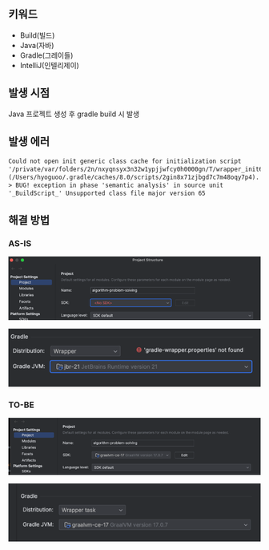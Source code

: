 ## 키워드

- Build(빌드)
- Java(자바)
- Gradle(그레이들)
- IntelliJ(인텔리제이)

## 발생 시점

Java 프로젝트 생성 후 gradle build 시 발생

## 발생 에러

```shell
Could not open init generic class cache for initialization script '/private/var/folders/2n/nxyqnsyx3n32w1ypjjwfcy0h0000gn/T/wrapper_init6.gradle' (/Users/hyoguoo/.gradle/caches/8.0/scripts/2gin8x71zjbgd7c7m48oqy7p4).
> BUG! exception in phase 'semantic analysis' in source unit '_BuildScript_' Unsupported class file major version 65
```

## 해결 방법

### AS-IS

![img_2.png](image/0001_01.png)

![img_1.png](image/0001_02.png)

### TO-BE

![img_3.png](image/0001_03.png)

![img_4.png](image/0001_04.png)